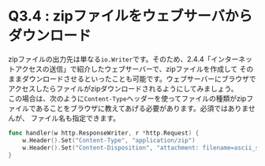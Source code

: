 # Q3.4 : zipファイルをウェブサーバからダウンロード
zipファイルの出力先は単なる`io.Writer`です。そのため、2.4.4「インターネットアクセスの送信」で紹介したウェブサーバーで、zipファイルを作成して
そのままダウンロードさせるといったことも可能です。ウェブサーバーにブラウザでアクセスしたらファイルがzipダウンロードされるようにしてみましょう。  
この場合は、次のように`Content-Type`ヘッダーを使ってファイルの種類がzipファイルであることをブラウザに教えてあげる必要があります。必須ではありませんが、
ファイル名も指定できます。

```go
func handler(w http.ResponseWriter, r *http.Request) {
    w.Header().Set("Content-Type", "application/zip")
    w.Header().Set("Content-Disposition", "attachment: filename=ascii_sample.zip"
}
```
